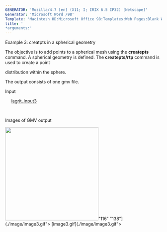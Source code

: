 ```yaml
---
GENERATOR: 'Mozilla/4.7 [en] (X11; I; IRIX 6.5 IP32) [Netscape]'
Generator: 'Microsoft Word /98'
Template: 'Macintosh HD:Microsoft Office 98:Templates:Web Pages:Blank Web Page'
title: '
*arguments:'
---
```


 Example 3: creatpts in a spherical geometry

  The objective is to add points to a spherical mesh using the
  **createpts** command.
  A spherical geometry is defined. The **createpts/rtp** command is
  used to create a point

  distribution within the sphere.

  The output consists of one gmv file.

 Input

      [lagrit\_input3](../lagrit_input3)

  

 Images of GMV output

 <img height="300" width="300" src="https://lanl.github.io/LaGriT/assets/images/image3tn.gif">"116"
 "138"](./image/image3.gif"> [image3.gif](./image/image3.gif">
